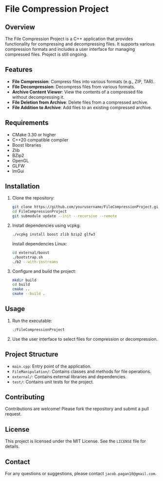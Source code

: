 # File Compression Project

## Overview
The File Compression Project is a C++ application that provides functionality for compressing and decompressing files. It supports various compression formats and includes a user interface for managing compressed files.
Project is still ongoing.

## Features
- **File Compression**: Compress files into various formats (e.g., ZIP, TAR).
- **File Decompression**: Decompress files from various formats.
- **Archive Content Viewer**: View the contents of a compressed file without decompressing it.
- **File Deletion from Archive**: Delete files from a compressed archive.
- **File Addition to Archive**: Add files to an existing compressed archive.

## Requirements
- CMake 3.30 or higher
- C++20 compatible compiler
- Boost libraries
- Zlib
- BZip2
- OpenGL
- GLFW
- ImGui

## Installation
1. Clone the repository:
    ```sh
    git clone https://github.com/yourusername/FileCompressionProject.git
    cd FileCompressionProject
    git submodule update --init --recursive --remote
    ```

2. Install dependencies using vcpkg:
    ```sh
    ./vcpkg install boost zlib bzip2 glfw3
    ```
    Install dependencies Linux:
   ```sh
   cd external/boost
   ./bootstrap.sh
   ./b2 --with-iostreams
   ```

4. Configure and build the project:
    ```sh
    mkdir build
    cd build
    cmake ..
    cmake --build .
    ```

## Usage
1. Run the executable:
    ```sh
    ./FileCompressionProject
    ```

2. Use the user interface to select files for compression or decompression.

## Project Structure
- `main.cpp`: Entry point of the application.
- `FileManipulation/`: Contains classes and methods for file operations.
- `external/`: Contains external libraries and dependencies.
- `test/`: Contains unit tests for the project.

## Contributing
Contributions are welcome! Please fork the repository and submit a pull request.

## License
This project is licensed under the MIT License. See the `LICENSE` file for details.

## Contact
For any questions or suggestions, please contact `jacob.pagan10@gmail.com`.
